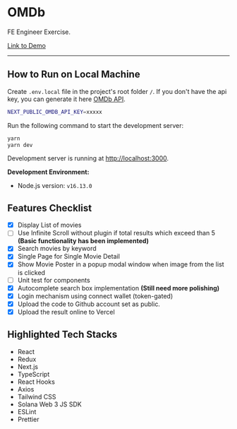 # OMDb

FE Engineer Exercise.

[Link to Demo](https://sultanpeyek-omdb.vercel.app/)

---

## How to Run on Local Machine

Create `.env.local` file in the project's root folder `/`. If you don't have the
api key, you can generate it here
[OMDb API](https://www.omdbapi.com/apikey.aspx).

```bash
NEXT_PUBLIC_OMDB_API_KEY=xxxxx
```

Run the following command to start the development server:

```bash
yarn
yarn dev
```

Development server is running at [http://localhost:3000](http://localhost:3000).

**Development Environment:**

- Node.js version: `v16.13.0`

## Features Checklist

- [x] Display List of movies
- [ ] Use Infinite Scroll without plugin if total results which exceed than 5
      **(Basic functionality has been implemented)**
- [x] Search movies by keyword
- [x] Single Page for Single Movie Detail
- [x] Show Movie Poster in a popup modal window when image from the list is
      clicked
- [ ] Unit test for components
- [x] Autocomplete search box implementation **(Still need more polishing)**
- [x] Login mechanism using connect wallet (token-gated)
- [x] Upload the code to Github account set as public.
- [x] Upload the result online to Vercel

## Highlighted Tech Stacks

- React
- Redux
- Next.js
- TypeScript
- React Hooks
- Axios
- Tailwind CSS
- Solana Web 3 JS SDK
- ESLint
- Prettier
